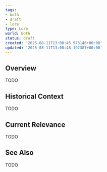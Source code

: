 ```yaml
---
tags:
- both
- draft
- lore
type: Lore
world: Both
status: draft
created: '2025-08-11T13:08:45.973146+00:00'
updated: '2025-08-11T13:08:48.192387+00:00'
---
```



## Overview

TODO
## Historical Context

TODO
## Current Relevance

TODO
## See Also

TODO
